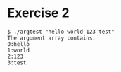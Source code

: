 # Exercise 2
```
$ ./argtest "hello world 123 test"
The argument array contains:
0:hello
1:world
2:123
3:test
```